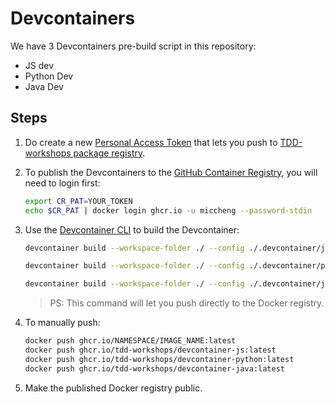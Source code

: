 # Devcontainers

We have 3 Devcontainers pre-build script in this repository:

- JS dev
- Python Dev
- Java Dev

## Steps

1. Do create a new [Personal Access Token](https://docs.github.com/en/authentication/keeping-your-account-and-data-secure/managing-your-personal-access-tokens) that lets you push to [TDD-workshops package registry](https://github.com/orgs/tdd-workshops/packages).

2. To publish the Devcontainers to the [GitHub Container Registry](https://docs.github.com/en/packages/working-with-a-github-packages-registry/working-with-the-container-registry), you will need to login first:

   ```bash
   export CR_PAT=YOUR_TOKEN
   echo $CR_PAT | docker login ghcr.io -u miccheng --password-stdin
   ```

3. Use the [Devcontainer CLI](https://github.com/devcontainers/cli) to build the Devcontainer:

   ```bash
   devcontainer build --workspace-folder ./ --config ./.devcontainer/js-dev/devcontainer.json --platform "linux/amd64" --image-name ghcr.io/tdd-workshops/devcontainer-js --push true

   devcontainer build --workspace-folder ./ --config ./.devcontainer/python-dev/devcontainer.json --platform "linux/amd64" --image-name ghcr.io/tdd-workshops/devcontainer-python --push true

   devcontainer build --workspace-folder ./ --config ./.devcontainer/java-dev/devcontainer.json --platform "linux/amd64" --image-name ghcr.io/tdd-workshops/devcontainer-java --push true
   ```

   > PS: This command will let you push directly to the Docker registry.

4. To manually push:

   ```bash
   docker push ghcr.io/NAMESPACE/IMAGE_NAME:latest
   docker push ghcr.io/tdd-workshops/devcontainer-js:latest
   docker push ghcr.io/tdd-workshops/devcontainer-python:latest
   docker push ghcr.io/tdd-workshops/devcontainer-java:latest
   ```

5. Make the published Docker registry public.
